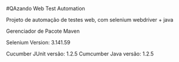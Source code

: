 #QAzando Web Test Automation

Projeto de automação de testes web, com selenium webdriver + java

Gerenciador de Pacote Maven

Selenium Version: 3.141.59

Cucumber JUnit versão: 1.2.5
Cumcumber Java versão: 1.2.5